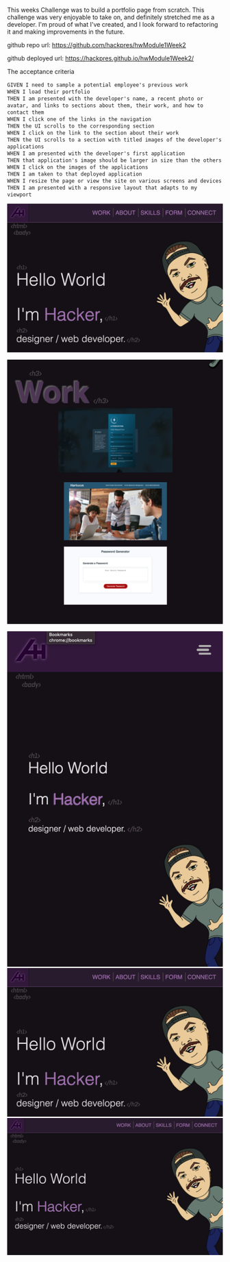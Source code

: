 This weeks Challenge was to build a portfolio page from scratch. This challenge was very enjoyable to take on, and definitely stretched me as a developer. I'm proud of what I've created, and I look forward to refactoring it and making improvements in the future.



github repo url: 
https://github.com/hackpres/hwModule1Week2

github deployed url:
https://hackpres.github.io/hwModule1Week2/



The acceptance criteria 
```
GIVEN I need to sample a potential employee's previous work
WHEN I load their portfolio
THEN I am presented with the developer's name, a recent photo or avatar, and links to sections about them, their work, and how to contact them
WHEN I click one of the links in the navigation
THEN the UI scrolls to the corresponding section
WHEN I click on the link to the section about their work
THEN the UI scrolls to a section with titled images of the developer's applications
WHEN I am presented with the developer's first application
THEN that application's image should be larger in size than the others
WHEN I click on the images of the applications
THEN I am taken to that deployed application
WHEN I resize the page or view the site on various screens and devices
THEN I am presented with a responsive layout that adapts to my viewport
```

![nameAvatarNav](/assets/images/nameAvatarNav.png?raw=true "Header section")

![work](/assets/images/work.png?raw=true "Work section")

![mobileSize](/assets/images/mobileSize.png?raw=true "Mobile view")
![tabletSize](/assets/images/tabletSize.png?raw=true "Tablet view")
![desktopSize](/assets/images/desktopSize.png?raw=true "Desktop view")

